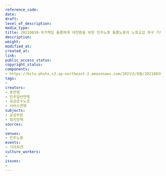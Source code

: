 ```yaml
---
reference_code: 
date: 
draft: 
level_of_description: 
media_type: 
title: 20210830-국가책임 돌봄체계 대전환을 위한 민주노총 돌봄노동자 노정교섭 촉구 기자회견
description: 
weight: 
modified_at: 
created_at: 
link: 
public_access_status: 
copyright_status: 
components:
- https://kctu-photo.s3.ap-northeast-2.amazonaws.com/2021년/8월/20210830-국가책임+돌봄체계+대전환을+위한+민주노총+돌봄노동자+노정교섭+촉구+기자회견/_1D20142.jpg
tags:
- 
creators:
- 총연맹
- 민주일반연맹
- 공공운수노조
- 서비스연맹
subjects:
- 공공부문
- 정치정책
sources:
- 
venues:
- 민주노총
events:
- 기자회견
culture_workers:
- 
issues:
- 
---
```


